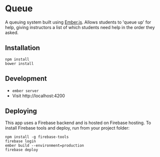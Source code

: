 # Queue

A queuing system built using [Ember.js](http://www.emberjs.com).
Allows students to 'queue up' for help,
giving instructors a list of which students need help in the order they asked.

## Installation

```shell
npm install
bower install
```

## Development

* `ember server`
* Visit http://localhost:4200

## Deploying

This app uses a Firebase backend and is hosted on Firebase hosting.
To install Firebase tools and deploy, run from your project folder:

```shell
npm install -g firebase-tools
firebase login
ember build --environment=production
firebase deploy
```

